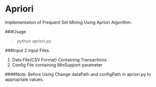 # Apriori
Implementation of Frequent Set Mining Using Apriori Algorithm.

###Usage
>python apriori.py

###Input
2 Input Files.

1. Data File(CSV Format) Containing Transactions.
2. Config File containing MinSupport parameter

####Note:
Before Using Change dataPath and configPath in apriori.py to appropriate values.
